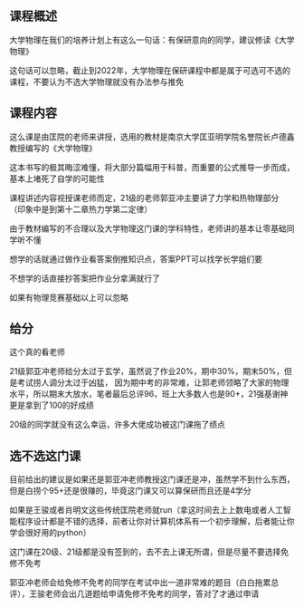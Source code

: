## 课程概述
大学物理在我们的培养计划上有这么一句话：有保研意向的同学，建议修读《大学物理》

这句话可以忽略，截止到2022年，大学物理在保研课程中都是属于可选可不选的课程，不要认为不选大学物理就没有办法参与推免

## 课程内容
这么课是由匡院的老师来讲授，选用的教材是南京大学匡亚明学院名誉院长卢德鑫教授编写的《大学物理》

这本书写的极其晦涩难懂，将大部分篇幅用于科普，而重要的公式推导一步而成，基本上堵死了自学的可能性

课程讲述内容视授课老师而定，21级的老师郭亚冲主要讲了力学和热物理部分（印象中是到第十二章热力学第二定律）

由于教材编写的不合理以及大学物理这门课的学科特性，老师讲的基本让零基础同学听不懂

想学的话就通过做作业看答案倒推知识点，答案PPT可以找学长学姐们要

不想学的话直接抄答案把作业分拿满就行了

如果有物理竞赛基础以上可以忽略

## 给分
这个真的看老师

21级郭亚冲老师给分太过于玄学，虽然说了作业20%，期中30%，期末50%，但是考试捞人调分太过于凶猛，
因为期中考的非常难，让郭老师领略了大家的物理水平，所以期末大放水，笔者最后总评96，班上大多数人也是90+，21强基谢神更是拿到了100的好成绩

20级的同学就没有这么幸运，许多大佬成功被这门课拖了绩点

## 选不选这门课
目前给出的建议是如果还是郭亚冲老师教授这门课还是冲，虽然学不到什么东西，但是白捞个95+还是很赚的，毕竟这门课又可以算保研而且还是4学分

如果是王骏或者肖明文这些传统匡院老师就run（拿这时间去上上数电或者人工智能程序设计都是不错的选择，前者让你对计算机体系有一个初步理解，后者能让你学会很好用的python）

这门课在20级、21级都是没有签到的，去不去上课无所谓，但是尽量不要选择免修不免考

郭亚冲老师会给免修不免考的同学在考试中出一道非常难的题目（白白拖累总评），王骏老师会出几道题给申请免修不免考的同学，答对了才通过申请
